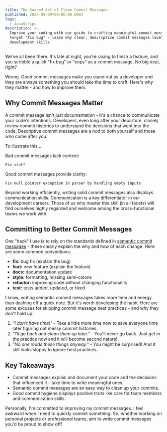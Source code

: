 ```yaml
---
title: The Sacred Art of Clean Commit Messages
published: 2023-09-09T00:00:00.000Z
tags:
  - JavaScript
description: >-
  Improve your coding with our guide to crafting meaningful commit messages.
  Forget "fix bug" - learn why clear, descriptive commit messages level up your
  development skills.
---
```

We've all been there. It's late at night, you're racing to finish a feature, and you scribble a quick "fix bug" or "oops" as a commit message. No big deal, right?

Wrong. Good commit messages make you stand out as a developer and they are always something you should take the time to craft. Here's why they matter - and how to improve them.

## Why Commit Messages Matter

A commit message isn't just documentation - it's a chance to communicate your code's intentions. Developers, even long after your departure, closely review commit histories to understand the decisions that went into the code. Descriptive commit messages are a nod to both yourself and those who come after you.

To illustrate this...

Bad commit messages lack context:

```
Fix stuff
```

Good commit messages provide clarity:

```
Fix null pointer exception in parser by handling empty inputs
```

Beyond working efficiently, writing solid commit messages also displays communication skills. Communication is a key differentiator in our development careers. Those of us who master this skill (in all facets) will find ourselves highly regarded and welcome among the cross-functional teams we work with.

## Committing to Better Commit Messages

One "hack" I use is to rely on the standards defined in [semantic commit messages](https://gist.github.com/joshbuchea/6f47e86d2510bce28f8e7f42ae84c716) - these clearly explain the why and how of each change. Here are some common conventions:

- **fix:** bug fix (explain the bug)
- **feat:** new feature (explain the feature)
- **docs:** documentation update
- **style:** formatting, missing semi-colons
- **refactor:** improving code without changing functionality
- **test:** tests added, updated, or fixed

I know, writing semantic commit messages takes more time and energy than dashing off a quick note. But it's worth developing the habit. Here are some excuses for skipping commit message best practices - and why they don't hold up:
1. *"I don't have time!"* - Take a little more time now to save everyone time later figuring out messy commit histories.
2. *"I'll go back and clean them up later."* - You'll never go back. Just get in the practice now and it will become second nature!
3. *"No one reads these things anyway."* - You might be surprised! And it still looks sloppy to ignore best practices.

## Key Takeaways

- Commit messages explain and document your code and the decisions that influenced it - take time to write meaningful ones.
- Semantic commit messages are an easy way to clean up your commits.
- Good commit hygiene displays positive traits like care for team members and communication skills.

Personally, I'm committed to improving my commit messages. I feel awkward when I need to quickly commit something. So, whether working on personal projects or professional teams, aim to write commit messages you'd be proud to show off!
